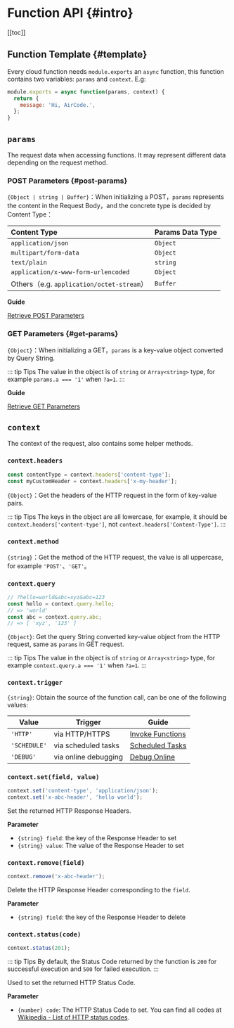 # Function API {#intro}

[[toc]]

## Function Template {#template}

Every cloud function needs `module.exports` an `async` function, this function contains two variables: `params` and `context`. E.g:

```js
module.exports = async function(params, context) {
  return {
    message: 'Hi, AirCode.',
  };
}
```

## `params`

The request data when accessing functions. It may represent different data depending on the request method.

### POST Parameters {#post-params}

`{Object | string | Buffer}`：When initializing a POST，`params` represents the content in the Request Body，and the concrete type is decided by Content Type：

| Content Type | Params Data Type |
| :---- | :---- |
| `application/json` | `Object` |
| `multipart/form-data` | `Object` |
| `text/plain` | `string` |
| `application/x-www-form-urlencoded` | `Object` |
| Others（e.g. `application/octet-stream`）| `Buffer` |

**Guide**

[Retrieve POST Parameters](/guide/functions/post-params)

### GET Parameters {#get-params}

`{Object}`：When initializing a GET，`params` is a key-value object converted by Query String.

::: tip Tips
The value in the object is of `string` or `Array<string>` type, for example `params.a === '1'` when `?a=1`.
:::

**Guide**

[Retrieve GET Parameters](/guide/functions/get-params)

## `context`

The context of the request, also contains some helper methods.

### `context.headers`

```js
const contentType = context.headers['content-type'];
const myCustomHeader = context.headers['x-my-header'];
```

`{Object}`：Get the headers of the HTTP request in the form of key-value pairs.

::: tip Tips
The keys in the object are all lowercase, for example, it should be `context.headers['content-type']`, not `context.headers['Content-Type']`.
:::

### `context.method`

`{string}`：Get the method of the HTTP request, the value is all uppercase, for example `'POST'`、`'GET'`。

### `context.query`

```js
// ?hello=world&abc=xyz&abc=123
const hello = context.query.hello;
// => 'world'
const abc = context.query.abc;
// => [ 'xyz', '123' ] 
```

`{Object}`: Get the query String converted key-value object from the HTTP request, same as `params` in GET request.

::: tip Tips
The value in the object is of `string` or `Array<string>` type, for example `context.query.a === '1'` when `?a=1`.
:::

### `context.trigger`

`{string}`: Obtain the source of the function call, can be one of the following values:

| Value | Trigger | Guide |
| ---- | ---- | ---- |
| `'HTTP'` | via HTTP/HTTPS | [Invoke Functions](/guide/functions/invoke) |
| `'SCHEDULE'` | via scheduled tasks | [Scheduled Tasks](/guide/functions/scheduled-tasks) |
| `'DEBUG'` | via online debugging | [Debug Online](/guide/functions/debug) |

### `context.set(field, value)`

```js
context.set('content-type', 'application/json');
context.set('x-abc-header', 'hello world');
```

Set the returned HTTP Response Headers.

**Parameter**

- `{string} field`: the key of the Response Header to set
- `{string} value`: The value of the Response Header to set

### `context.remove(field)`

```js
context.remove('x-abc-header');
```

Delete the HTTP Response Header corresponding to the `field`.

**Parameter**

- `{string} field`: the key of the Response Header to delete

### `context.status(code)`

```js
context.status(201);
```

::: tip Tips
By default, the Status Code returned by the function is `200` for successful execution and `500` for failed execution.
:::

Used to set the returned HTTP Status Code.

**Parameter**

- `{number} code`: The HTTP Status Code to set. You can find all codes at [Wikipedia - List of HTTP status codes](https://en.wikipedia.org/wiki/List_of_HTTP_status_codes).
